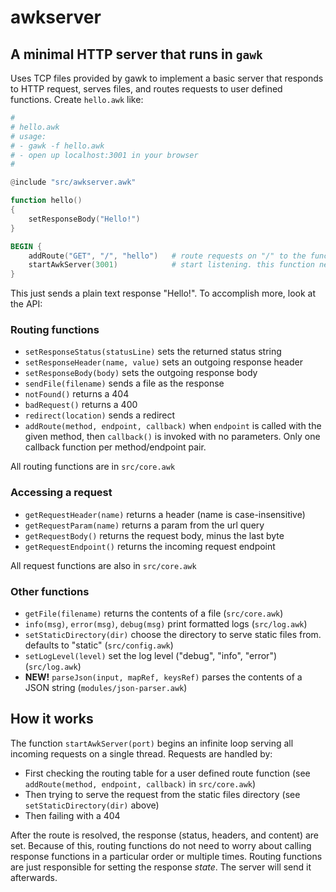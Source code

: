 # awkserver
## A minimal HTTP server that runs in `gawk`
Uses TCP files provided by gawk to implement a basic server that responds to HTTP request, serves files,
and routes requests to user defined functions. Create `hello.awk` like:
```awk
#
# hello.awk
# usage:
# - gawk -f hello.awk
# - open up localhost:3001 in your browser
#

@include "src/awkserver.awk"

function hello()
{
    setResponseBody("Hello!")
}

BEGIN {
    addRoute("GET", "/", "hello")   # route requests on "/" to the function "hello()"
    startAwkServer(3001)            # start listening. this function never exits
}
```

This just sends a plain text response "Hello!". To accomplish more, look at the API:

### Routing functions
- `setResponseStatus(statusLine)` sets the returned status string
- `setResponseHeader(name, value)` sets an outgoing response header
- `setResponseBody(body)` sets the outgoing response body
- `sendFile(filename)` sends a file as the response
- `notFound()` returns a 404
- `badRequest()` returns a 400
- `redirect(location)` sends a redirect
- `addRoute(method, endpoint, callback)` when `endpoint` is called with the given method, then `callback()` is invoked with no parameters. Only one callback function per method/endpoint pair.

All routing functions are in `src/core.awk`

### Accessing a request
- `getRequestHeader(name)` returns a header (name is case-insensitive)
- `getRequestParam(name)` returns a param from the url query
- `getRequestBody()` returns the request body, minus the last byte
- `getRequestEndpoint()` returns the incoming request endpoint

All request functions are also in `src/core.awk`

### Other functions
- `getFile(filename)` returns the contents of a file (`src/core.awk`)
- `info(msg)`, `error(msg)`, `debug(msg)` print formatted logs (`src/log.awk`)
- `setStaticDirectory(dir)` choose the directory to serve static files from. defaults to "static" (`src/config.awk`)
- `setLogLevel(level)` set the log level ("debug", "info", "error") (`src/log.awk`)
- **NEW!** `parseJson(input, mapRef, keysRef)` parses the contents of a JSON string (`modules/json-parser.awk`)

## How it works
The function `startAwkServer(port)` begins an infinite loop serving all incoming requests on a single thread. Requests are handled by:
- First checking the routing table for a user defined route function (see `addRoute(method, endpoint, callback)` in `src/core.awk`)  
- Then trying to serve the request from the static files directory (see `setStaticDirectory(dir)` above)  
- Then failing with a 404  

After the route is resolved, the response (status, headers, and content) are set. Because of this, routing functions do not need to worry about calling response functions in a particular order or multiple times. Routing functions are just responsible for setting the response *state*. The server will send it afterwards.

